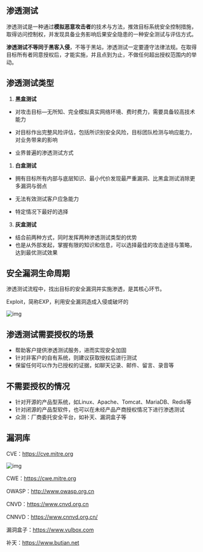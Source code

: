 ## 渗透测试

渗透测试是一种通过**模拟恶意攻击者**的技术与方法，推效目标系统安全控制措施，取得访问控制权，并发现具备业务影响后果安全隐患的一种安全测试与评估方式。

**渗透测试不等同于黑客入侵**，不等于黑站，渗透测试一定要遵守法律法规。在取得目标所有者同意授权后，才能实施，并且点到为止，不做任何超出授权范围内的举动。

## 渗透测试类型

1. **黑盒测试**

  - 对攻击目标—无所知、完全模拟真实网络环境、费时费力，需要具备较高技术能力

  - 对目标作出完整风险评估，包括所识别安全风险，目标团队检测与响应能力，对业务带来的影响

  - 业界普遍的渗透测试方式

1. **白盒测试**

- 拥有目标所有内部与底层知识、最小代价发现最严重漏洞、比黑盒测试消除更多漏洞与弱点

- 无法有效测试客户应急能力

- 特定情况下最好的选择

3. **灰盒测试**

- 结合前两种方式，同时发挥两种渗透测试类型的优势
- 也是从外部发起，掌握有限的知识和信息，可以选择最佳的攻击途径与策略，达到最优测试效果

## 安全漏洞生命周期

渗透测试流程中，找出目标的安全漏洞并实施渗透，是其核心环节。

Exploit，简称EXP，利用安全漏洞造成入侵或破坏的

![img](https://s-dehua.github.io/assets/image-20231118191259950.png)

## 渗透测试需要授权的场景

- 帮助客户提供渗透测试服务，进而实现安全加固
- 针对非客户的自有系统，则建议获取授权后进行测试
- 保留任何可以作为已授权的证据，如聊天记录、邮件、留言、录音等

## 不需要授权的情况

- 针对开源的产品型系统，如Linux、Apache、Tomcat、MariaDB、Redis等
- 针对闭源的产品型软件，也可以在未经产品产商授权情况下进行渗透测试
- 众测：厂商委托安全平台，如补天、漏洞盒子等

## 漏洞库

CVE：https://cve.mitre.org

![img](https://s-dehua.github.io/assets/image-20231118192954293.png)

CWE：https://cwe.mitre.org

OWASP：http://www.owasp.org.cn

CNVD：https://www.cnvd.org.cn

CNNVD：https://www.cnnvd.org.cn/

漏洞盒子：https://www.vulbox.com

补天：https://www.butian.net

